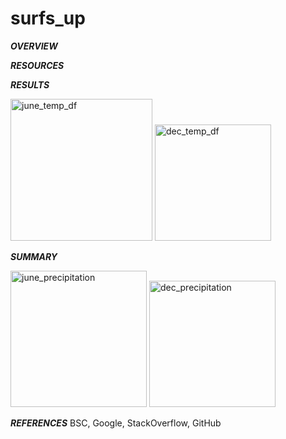 # surfs_up

***OVERVIEW***

***RESOURCES***

***RESULTS***

<img width="227" alt="june_temp_df" src="https://user-images.githubusercontent.com/90135381/147968493-6072ea3b-72c7-4189-b545-a502046f43fc.png">

<img width="186" alt="dec_temp_df" src="https://user-images.githubusercontent.com/90135381/147968505-2d54ab62-63f3-4b9c-9ca6-68f0d7b15630.png">



***SUMMARY***


<img width="218" alt="june_precipitation" src="https://user-images.githubusercontent.com/90135381/147968470-471cd76a-129d-45a1-bdb4-c90ae4df31d2.png">


<img width="202" alt="dec_precipitation" src="https://user-images.githubusercontent.com/90135381/147968438-0714aad2-361d-433d-a666-06705aa417db.png">




***REFERENCES*** BSC, Google, StackOverflow, GitHub
